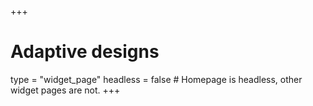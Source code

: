 +++
# Adaptive designs
type = "widget_page"
headless = false  # Homepage is headless, other widget pages are not.
+++

